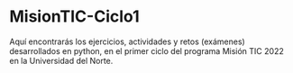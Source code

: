 # MisionTIC-Ciclo1
Aquí encontrarás los ejercicios, actividades y retos (exámenes) desarrollados en python, en el primer ciclo del programa Misión TIC 2022 en la Universidad del Norte.
